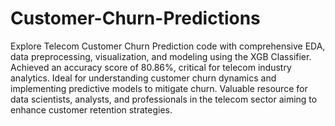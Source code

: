 # Customer-Churn-Predictions
Explore Telecom Customer Churn Prediction code with comprehensive EDA, data preprocessing, visualization, and modeling using the XGB Classifier. Achieved an accuracy score of 80.86%, critical for telecom industry analytics. Ideal for understanding customer churn dynamics and implementing predictive models to mitigate churn. Valuable resource for data scientists, analysts, and professionals in the telecom sector aiming to enhance customer retention strategies.
